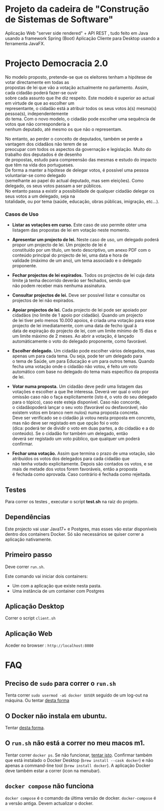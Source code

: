 # Projeto da cadeira de "Construção de Sistemas de Software"
Aplicação Web "server side rendered" + API REST , tudo feito em Java usando a framework Spring (Boot)
Aplicação Cliente para Desktop usando a ferramenta JavaFX.


# Projecto Democracia 2.0

No modelo proposto, pretende-se que os eleitores tenham a hipótese de votar directamente em todas as<br>
propostas de lei que vão a votação actualmente no parlamento. Assim, cada cidadão poderá fazer-se ouvir<br>
sobre cada assunto que lhe diz respeito. Este modelo é superior ao actual em virtude de que ao escolher um<br>
representante, o cidadão está a atribuir todos os seus votos à(s) mesma(s) pessoa(s), independentemente<br>
do tema. Com o novo modelo, o cidadão pode escolher uma sequência de votos que não corresponderia a<br>
nenhum deputado, até mesmo os que não o representam.

No entanto, ao perder o conceito de deputados, também se perde a vantagem dos cidadãos não terem de se<br>
preocupar com todos os aspectos da governação e legislação. Muito do trabalho dos deputados é de desenho<br>
de propostas, estudo para compreensão das mesmas e estudo do impacto que têm na vida dos portugueses.<br>
De forma a manter a hipótese de delegar votos, é possível uma pessoa voluntariar-se como delegado<br> (semelhante ao papel do actual deputado, mas sem eleições). Como delegado, os seus votos passam a ser públicos.<br>
No entanto passa a existir a possibilidade de qualquer cidadão delegar os seus votos a um delegado, seja na<br>
totalidade, ou por tema (saúde, educação, obras públicas, imigração, etc...).

### Casos de Uso
 * **Listar as votações em curso.** Este caso de uso permite obter uma listagem das propostas de lei
    em votação neste momento.

 * **Apresentar um projecto de lei.** Neste caso de uso, um delegado poderá propor um projecto
de lei. Um projecto de lei é <br> constituído por um título, um texto descriptivo, um anexo PDF com o 
conteúdo principal do projecto de lei, uma data e hora de <br> validade (máximo de um ano), um tema
associado e o delegado proponente.
 * **Fechar projectos de lei expirados.** Todos os projectos de lei cuja data limite já tenha decorrido
deverão ser fechados, sendo que <br> não podem receber mais nenhuma assinatura.
 * **Consultar projectos de lei.** Deve ser possível listar e consultar os projectos de lei não expirados.
 * **Apoiar projectos de lei.** Cada projecto de lei pode ser apoiado por cidadãos (no limite de 1 apoio
por cidadão). Quando um projecto <br> de lei tiver pelo menos 10.000 apoios, é criada uma votação para
esse projecto de lei imediatamente, com uma data de fecho igual à <br> data de expiração do projecto de
lei, com um limite mínimo de 15 dias e um limite máximo de 2 meses. Ao abrir a votação, é lançado <br>
automàticamente o voto do delegado proponente, como favorável.
 * **Escolher delegado.** Um cidadão pode escolher vários delegados, mas apenas um para cada
tema. Ou seja, pode ter um delegado para <br> o tema de Saúde, um para Educação e um para outros
temas. Quando fecha uma votação onde o cidadão não votou, é feito um voto <br> automático com base
no delegado do tema mais específico da proposta de lei.
 * **Votar numa proposta.** Um cidadão deve pedir uma listagem das votações e escolher a que lhe
interessa. Deverá ver qual o voto por <br> omissão caso não o faça explicitamente (isto é, o voto do seu
delegado para o tópico), caso este esteja disponível. Caso não concorde,<br> o cidadãopoderá lançar o seu
voto (favorável ou desfavorável, não existem votos em branco nem nulos) numa proposta concreta.<br>
Deve ser verificado se o cidadão já votou nesta proposta em concreto, mas não deve ser registado em
que opção foi o voto <br> (dica: poderá ter de dividir o voto em duas partes, a do cidadão e a do conteúdo).
Se o cidadão for também um delegado, então <br> deverá ser registado um voto público, que qualquer um
poderá confirmar.
 * **Fechar uma votação.** Assim que termina o prazo de uma votação, são atribuídos os votos dos
delegados para cada cidadão que <br> não tenha votado explicitamente. Depois são contados os votos,
e se mais de metade dos votos forem favoráveis, então a proposta <br> é fechada como aprovada. Caso
contrário é fechada como rejeitada.

## Testes

Para correr os testes , executar o script **test.sh** na raiz do projeto.


## Dependências

Este projecto vai usar Java17+ e Postgres, mas esses vão estar disponíveis dentro dos containers Docker. Só são necessários se quiser correr a aplicação nativamente.


## Primeiro passo

Deve correr `run.sh`.

Este comando vai iniciar dois containers:

* Um com a aplicação que existe nesta pasta.
* Uma instância de um container com Postgres

## Aplicação Desktop

Correr o script `client.sh`

## Aplicação Web

Aceder no browser : `http://localhost:8080`


# FAQ

## Preciso de `sudo` para correr o `run.sh`
Tenta correr `sudo usermod -aG docker $USER` seguido de um log-out na máquina.
Ou tentar [desta forma](https://www.digitalocean.com/community/questions/how-to-fix-docker-got-permission-denied-while-trying-to-connect-to-the-docker-daemon-socket)

## O Docker não instala em ubuntu.

Tentar [desta forma](https://askubuntu.com/a/1411717).

## O `run.sh` não está a correr no meu macos m1.

Tentar correr `docker ps`. Se não funcionar, [tentar isto](https://stackoverflow.com/a/68202428/28516).
Confirmar também que está instalado o Docker Desktop (`brew install --cask docker`) e não apenas a command-line tool (`brew install docker`). A aplicação Docker deve também estar a correr (icon na menubar).


## `docker compose` não funciona

`docker compose` é o comando da última versão de docker. `docker-compose` é a versão antiga. Devem actualizar o docker.
